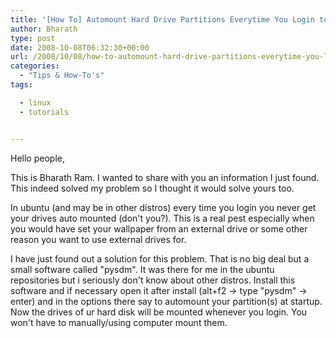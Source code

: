 ```yaml
---
title: '[How To] Automount Hard Drive Partitions Everytime You Login to Ubuntu Linux'
author: Bharath
type: post
date: 2008-10-08T06:32:30+00:00
url: /2008/10/08/how-to-automount-hard-drive-partitions-everytime-you-login-in-linux/
categories:
  - "Tips & How-To's"
tags:

  - linux
  - tutorials


---
```

Hello people,

This is Bharath Ram. I wanted to share with you an information I just found. This indeed solved my problem so I thought it would solve yours too.

In ubuntu (and may be in other distros) every time you login you never get your drives auto mounted (don't you?). This is a real pest especially when you would have set your wallpaper from an external drive or some other reason you want to use external drives for.

I have just found out a solution for this problem. That is no big deal but a small software called "pysdm". It was there for me in the ubuntu repositories but i seriously don't know about other distros. Install this software and if necessary open it after install (alt+f2 -> type "pysdm" -> enter) and in the options there say to automount your partition(s) at startup. Now the drives of ur hard disk will be mounted whenever you login. You won't have to manually/using computer mount them.


